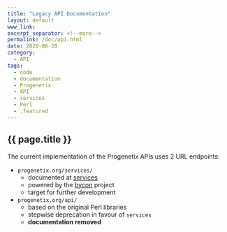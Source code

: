 ```yaml
---
title: "Legacy API Documentation"
layout: default
www_link:
excerpt_separator: <!--more-->
permalink: /doc/api.html
date: 2020-06-20
category:
  - API
tags:
  - code
  - documentation
  - Progenetix
  - API
  - services
  - Perl
  - .featured
---
```


## {{ page.title }}

The current implementation of the Progenetix APIs uses 2 URL endpoints:

* `progenetix.org/services/`
  - documented at [services](/doc/services/services.html)
  - powered by the [bycon](http://github.com/progenetix/bycon/) project
  - target for further development
* `progenetix.org/api/`
  - based on the original Perl libraries
  - stepwise deprecation in favour of `services`
  - **documentation removed**

<!--more-->
